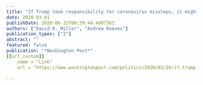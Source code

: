 ```yaml
---
title: "If Trump took responsibility for coronavirus missteps, it might actually help him"
date: 2020-03-01
publishDate: 2020-06-15T00:39:44.400756Z
authors: ["David R. Miller", "Andrew Reeves"]
publication_types: ["2"]
abstract: ""
featured: false
publication: "*Washington Post*"
[[url_custom]]
    name = "Link"
    url = "https://www.washingtonpost.com/politics/2020/03/26/if-trump-took-responsibility-coronavirus-missteps-it-might-actually-help-him/"

---
```


